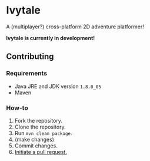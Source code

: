 # Ivytale
A (multiplayer?) cross-platform 2D adventure platformer!

**Ivytale is currently in development!**

## Contributing

### Requirements

* Java JRE and JDK version `1.8.0_05`
* Maven

### How-to

1. Fork the repository.
2. Clone the repository.
3. Run `mvn clean package`.
4. (make changes)
5. Commit changes.
6. [Initiate a pull request.](https://help.github.com/articles/using-pull-requests/#initiating-the-pull-request)
